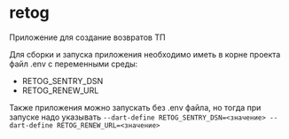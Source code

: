# retog

Приложение для создание возвратов ТП

Для сборки и запуска приложения необходимо иметь в корне проекта файл .env с переменными среды:

* RETOG_SENTRY_DSN
* RETOG_RENEW_URL

Также приложения можно запускать без .env файла, но тогда при запуске надо указывать
`--dart-define RETOG_SENTRY_DSN=<значение> --dart-define RETOG_RENEW_URL=<значение>`
